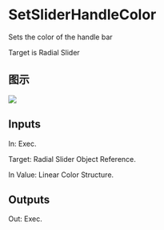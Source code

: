 # SetSliderHandleColor

Sets the color of the handle bar

Target is Radial Slider

## 图示

![]($-20221218-17552386.png)

## Inputs

In: Exec.

Target: Radial Slider Object Reference.

In Value: Linear Color Structure.  

## Outputs

Out: Exec.

